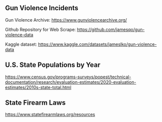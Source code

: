 ## Gun Violence Incidents
Gun Violence Archive: https://www.gunviolencearchive.org/

Github Repository for Web Scrape: https://github.com/jamesqo/gun-violence-data

Kaggle dataset: https://www.kaggle.com/datasets/jameslko/gun-violence-data


## U.S. State Populations by Year
https://www.census.gov/programs-surveys/popest/technical-documentation/research/evaluation-estimates/2020-evaluation-estimates/2010s-state-total.html

## State Firearm Laws
https://www.statefirearmlaws.org/resources